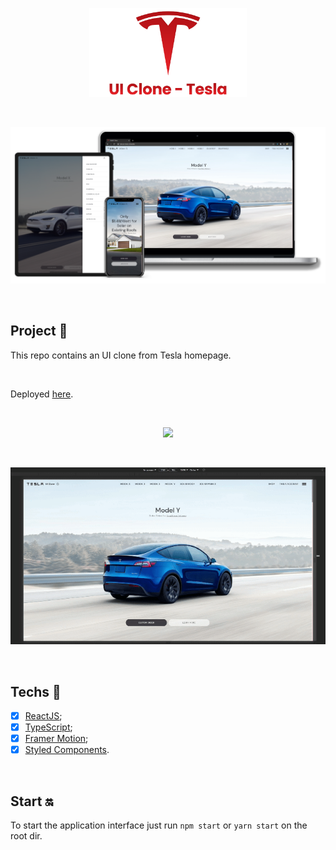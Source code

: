 <p align="center">
  <img src="src\assets\img\transparentBanner.png" width="50%"/>
</p>

<br>



<p align="center">
  <img src="src\assets\img\banner.png"/>
</p>

<br>

## Project :star2:

This repo contains an UI clone from Tesla homepage.

<br>

Deployed [here](https://tesla.ui-clone.ronne.dev/).

<br>

<p align="center">
  <img src="src\assets\img\tesla-1.gif"/>
</p>

<br>

<p align="center">
  <img src="src\assets\img\tesla-2.gif"/>
</p>

<br>

## Techs :rocket:

- [x] [ReactJS](https://reactjs.org);
- [x] [TypeScript](https://www.typescriptlang.org/);
- [x] [Framer Motion](https://www.framer.com/motion/);
- [x] [Styled Components](https://styled-components.com/).

<br>



## Start :on:

To start the application interface just run `npm start` or `yarn start` on the root dir.

<br>


